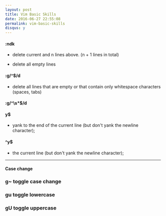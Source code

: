 ```yaml
---
layout: post
title: Vim Basic Skills
date: 2016-06-27 22:55:08
permalink: vim-basic-skills
disqus: y
---
```



####  :ndk
*  delete current and n lines above. (n + 1 lines in total)

* delete all empty lines

#### :g/^$/d

* delete all lines that are empty or that contain only whitespace characters (spaces, tabs)

####  :g/^\s*$/d

####  y$
* yank to the end of the current line (but don't yank the newline character);

####  ^y$
* the current line (but don't yank the newline character);

-------------------

#### Case change

### g~  toggle case change
### gu  toggle lowercase
### gU  toggle uppercase



